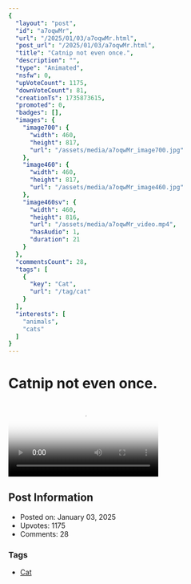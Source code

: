 ```yaml
---
{
  "layout": "post",
  "id": "a7oqwMr",
  "url": "/2025/01/03/a7oqwMr.html",
  "post_url": "/2025/01/03/a7oqwMr.html",
  "title": "Catnip not even once.",
  "description": "",
  "type": "Animated",
  "nsfw": 0,
  "upVoteCount": 1175,
  "downVoteCount": 81,
  "creationTs": 1735873615,
  "promoted": 0,
  "badges": [],
  "images": {
    "image700": {
      "width": 460,
      "height": 817,
      "url": "/assets/media/a7oqwMr_image700.jpg"
    },
    "image460": {
      "width": 460,
      "height": 817,
      "url": "/assets/media/a7oqwMr_image460.jpg"
    },
    "image460sv": {
      "width": 460,
      "height": 816,
      "url": "/assets/media/a7oqwMr_video.mp4",
      "hasAudio": 1,
      "duration": 21
    }
  },
  "commentsCount": 28,
  "tags": [
    {
      "key": "Cat",
      "url": "/tag/cat"
    }
  ],
  "interests": [
    "animals",
    "cats"
  ]
}
---
```


# Catnip not even once.

<video controls playsinline loop poster="/assets/media/a7oqwMr_image460.jpg">
  <source src="/assets/media/a7oqwMr_video.mp4" type="video/mp4">
  Your browser does not support the video tag.
</video>

## Post Information

- Posted on: January 03, 2025
- Upvotes: 1175
- Comments: 28

### Tags

- [Cat](/tag/Cat)
